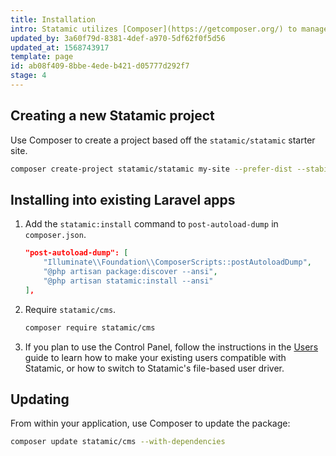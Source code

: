 ```yaml
---
title: Installation
intro: Statamic utilizes [Composer](https://getcomposer.org/) to manage its dependencies. So, before using Statamic, make sure you have Composer installed on your machine.
updated_by: 3a60f79d-8381-4def-a970-5df62f0f5d56
updated_at: 1568743917
template: page
id: ab08f409-8bbe-4ede-b421-d05777d292f7
stage: 4
---
```

## Creating a new Statamic project

Use Composer to create a project based off the `statamic/statamic` starter site.

``` bash
composer create-project statamic/statamic my-site --prefer-dist --stability=dev
```

## Installing into existing Laravel apps

1. Add the `statamic:install` command to `post-autoload-dump` in `composer.json`.

    ``` json
    "post-autoload-dump": [
        "Illuminate\\Foundation\\ComposerScripts::postAutoloadDump",
        "@php artisan package:discover --ansi",
        "@php artisan statamic:install --ansi"
    ],
    ```

2. Require `statamic/cms`.

   ``` bash
   composer require statamic/cms
   ```

3. If you plan to use the Control Panel, follow the instructions in the [Users](/users#storage) guide to learn how to make your existing users compatible with Statamic, or how to switch to Statamic's file-based user driver.

## Updating

From within your application, use Composer to update the package:

``` bash
composer update statamic/cms --with-dependencies
```

[users]: /users
[packagist]: https://packagist.org/
